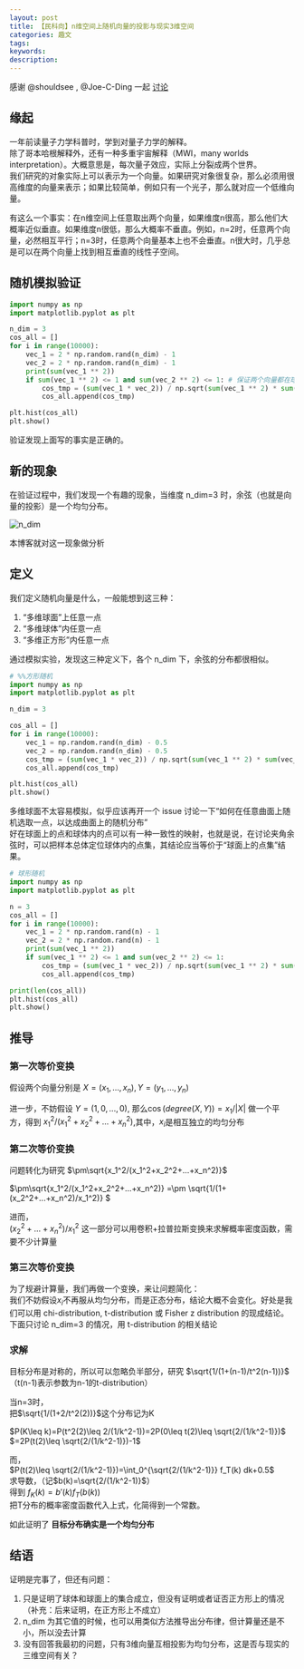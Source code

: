 ```yaml
---
layout: post
title: 【民科向】n维空间上随机向量的投影与现实3维空间
categories: 趣文
tags:
keywords:
description:
---
```


感谢 @shouldsee , @Joe-C-Ding 一起 [讨论](https://github.com/MathAndAlgo/DiscussionBoard)

## 缘起
一年前读量子力学科普时，学到对量子力学的解释。  
除了哥本哈根解释外，还有一种多重宇宙解释（MWI，many worlds interpretation）。大概意思是，每次量子效应，实际上分裂成两个世界。  
我们研究的对象实际上可以表示为一个向量。如果研究对象很复杂，那么必须用很高维度的向量来表示；如果比较简单，例如只有一个光子，那么就对应一个低维向量。  


有这么一个事实：在n维空间上任意取出两个向量，如果维度n很高，那么他们大概率近似垂直。如果维度n很低，那么大概率不垂直。例如，n=2时，任意两个向量，必然相互平行；n=3时，任意两个向量基本上也不会垂直。n很大时，几乎总是可以在两个向量上找到相互垂直的线性子空间。

## 随机模拟验证

```py
import numpy as np
import matplotlib.pyplot as plt

n_dim = 3
cos_all = []
for i in range(10000):
    vec_1 = 2 * np.random.rand(n_dim) - 1
    vec_2 = 2 * np.random.rand(n_dim) - 1
    print(sum(vec_1 ** 2))
    if sum(vec_1 ** 2) <= 1 and sum(vec_2 ** 2) <= 1: # 保证两个向量都在球面上
        cos_tmp = (sum(vec_1 * vec_2)) / np.sqrt(sum(vec_1 ** 2) * sum(vec_2 ** 2))
        cos_all.append(cos_tmp)

plt.hist(cos_all)
plt.show()
```
验证发现上面写的事实是正确的。

## 新的现象

在验证过程中，我们发现一个有趣的现象，当维度 n_dim=3 时，余弦（也就是向量的投影）是一个均匀分布。

![n_dim](https://user-images.githubusercontent.com/8034156/62821516-0ff4aa00-bb6e-11e9-83ad-9a7359393ae0.png)

本博客就对这一现象做分析

## 定义
我们定义随机向量是什么，一般能想到这三种：
1. “多维球面”上任意一点
2. “多维球体”内任意一点
3. “多维正方形”内任意一点


通过模拟实验，发现这三种定义下，各个 n_dim 下，余弦的分布都很相似。  
```py
# %%方形随机
import numpy as np
import matplotlib.pyplot as plt

n_dim = 3

cos_all = []
for i in range(10000):
    vec_1 = np.random.rand(n_dim) - 0.5
    vec_2 = np.random.rand(n_dim) - 0.5
    cos_tmp = (sum(vec_1 * vec_2)) / np.sqrt(sum(vec_1 ** 2) * sum(vec_2 ** 2))
    cos_all.append(cos_tmp)

plt.hist(cos_all)
plt.show()
```

多维球面不太容易模拟，似乎应该再开一个 issue 讨论一下“如何在任意曲面上随机选取一点，以达成曲面上的随机分布”  
好在球面上的点和球体内的点可以有一种一致性的映射，也就是说，在讨论夹角余弦时，可以把样本总体定位球体内的点集，其结论应当等价于“球面上的点集”结果。  

```py
# 球形随机
import numpy as np
import matplotlib.pyplot as plt

n = 3
cos_all = []
for i in range(10000):
    vec_1 = 2 * np.random.rand(n) - 1
    vec_2 = 2 * np.random.rand(n) - 1
    print(sum(vec_1 ** 2))
    if sum(vec_1 ** 2) <= 1 and sum(vec_2 ** 2) <= 1:
        cos_tmp = (sum(vec_1 * vec_2)) / np.sqrt(sum(vec_1 ** 2) * sum(vec_2 ** 2))
        cos_all.append(cos_tmp)

print(len(cos_all))
plt.hist(cos_all)
plt.show()
```

## 推导

### 第一次等价变换
假设两个向量分别是 $X=(x_1,...,x_n), Y=(y_1,...,y_n)$  


进一步，不妨假设 $Y=(1,0,...,0)$,
那么$\cos(degree(X,Y))=x_1/|X|$
做一个平方，得到 $x_1^2/(x_1^2+x_2^2+...+x_n^2)$,其中，$x_i$是相互独立的均匀分布

### 第二次等价变换

问题转化为研究 $\pm\sqrt{x_1^2/(x_1^2+x_2^2+...+x_n^2)}$  


$\pm\sqrt{x_1^2/(x_1^2+x_2^2+...+x_n^2)}
=\pm \sqrt{1/(1+(x_2^2+...+x_n^2)/x_1^2)}
$

进而，  
$(x_2^2+...+x_n^2)/x_1^2$ 这一部分可以用卷积+拉普拉斯变换来求解概率密度函数，需要不少计算量

### 第三次等价变换
为了规避计算量，我们再做一个变换，来让问题简化：  
我们不妨假设$x_i$不再服从均匀分布，而是正态分布，结论大概不会变化。好处是我们可以用 chi-distribution, t-distribution 或 Fisher z distribution 的现成结论。  
下面只讨论 n_dim=3 的情况，用 t-distribution 的相关结论

### 求解
目标分布是对称的，所以可以忽略负半部分，研究 $\sqrt{1/(1+(n-1)/t^2(n-1))}$  
（t(n-1)表示参数为n-1的t-distribution）

当n=3时，  
把$\sqrt{1/(1+2/t^2(2))}$这个分布记为K


$P(K\leq k)=P(t^2(2)\leq 2/(1/k^2-1))=2P(0\leq t(2)\leq \sqrt{2/(1/k^2-1)})$
$=2P(t(2)\leq \sqrt{2/(1/k^2-1)})-1$

而，  
$P(t(2)\leq \sqrt{2/(1/k^2-1)})=\int_0^{\sqrt{2/(1/k^2-1)}} f_T(k) dk+0.5$  
求导数，（记$b(k)=\sqrt{2/(1/k^2-1)}$）  
得到 $f_K(k)=b'(k)f_T(b(k))$  
把T分布的概率密度函数代入上式，化简得到一个常数。

如此证明了 **目标分布确实是一个均匀分布**


## 结语
证明是完事了，但还有问题：
1. 只是证明了球体和球面上的集合成立，但没有证明或者证否正方形上的情况（补充：后来证明，在正方形上不成立）
2. n_dim 为其它值的时候，也可以用类似方法推导出分布律，但计算量还是不小，所以没去计算
3. 没有回答我最初的问题，只有3维向量互相投影为均匀分布，这是否与现实的三维空间有关？

